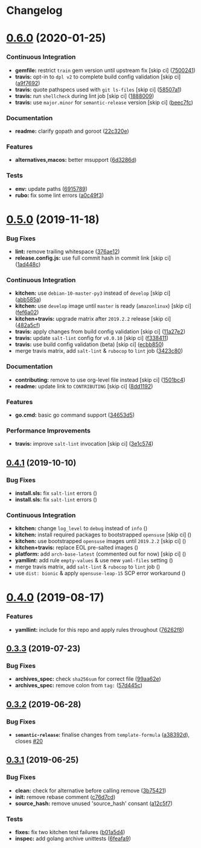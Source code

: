 # Changelog

# [0.6.0](https://github.com/saltstack-formulas/golang-formula/compare/v0.5.0...v0.6.0) (2020-01-25)


### Continuous Integration

* **gemfile:** restrict `train` gem version until upstream fix [skip ci] ([7500241](https://github.com/saltstack-formulas/golang-formula/commit/75002412d5dd1ebe533e84e27506bf850218c146))
* **travis:** opt-in to `dpl v2` to complete build config validation [skip ci] ([a9f7692](https://github.com/saltstack-formulas/golang-formula/commit/a9f769262b4d5e9d5a0d03acce2a91e55720e1b3))
* **travis:** quote pathspecs used with `git ls-files` [skip ci] ([58507a1](https://github.com/saltstack-formulas/golang-formula/commit/58507a15e8229f691a5867ba6e1c3401bc36ef42))
* **travis:** run `shellcheck` during lint job [skip ci] ([1888009](https://github.com/saltstack-formulas/golang-formula/commit/1888009847005c12edbad044c3bd99be4c0e8c47))
* **travis:** use `major.minor` for `semantic-release` version [skip ci] ([beec7fc](https://github.com/saltstack-formulas/golang-formula/commit/beec7fc37e6507dcda27ed35cd9cca5bb6c01f64))


### Documentation

* **readme:** clarify gopath and goroot ([22c320e](https://github.com/saltstack-formulas/golang-formula/commit/22c320eb9819259bb92577889a525cd922441825))


### Features

* **alternatives,macos:** better msupport ([6d3286d](https://github.com/saltstack-formulas/golang-formula/commit/6d3286d135aebbb15e815569f66bc885147cb428))


### Tests

* **env:** update paths ([6915789](https://github.com/saltstack-formulas/golang-formula/commit/69157892927eb2a2d0301fbf09c93f7cb9298546))
* **rubo:** fix some lint errors ([a0c49f3](https://github.com/saltstack-formulas/golang-formula/commit/a0c49f31d6dd896ab5eb7e3ea30a3c06692c745e))

# [0.5.0](https://github.com/saltstack-formulas/golang-formula/compare/v0.4.1...v0.5.0) (2019-11-18)


### Bug Fixes

* **lint:** remove trailing whitespace ([376ae12](https://github.com/saltstack-formulas/golang-formula/commit/376ae120e51ea5a999bd08b2a1fbc63fbaa4fb71))
* **release.config.js:** use full commit hash in commit link [skip ci] ([1ad448c](https://github.com/saltstack-formulas/golang-formula/commit/1ad448c5826b1c94aadf8b6505534cb823ba454d))


### Continuous Integration

* **kitchen:** use `debian-10-master-py3` instead of `develop` [skip ci] ([abb585a](https://github.com/saltstack-formulas/golang-formula/commit/abb585a25dcdd25ae502bfcd0bfe2ad70e1b8963))
* **kitchen:** use `develop` image until `master` is ready (`amazonlinux`) [skip ci] ([fef6a02](https://github.com/saltstack-formulas/golang-formula/commit/fef6a02c650c06a3525f63d76758826632504ee6))
* **kitchen+travis:** upgrade matrix after `2019.2.2` release [skip ci] ([482a5cf](https://github.com/saltstack-formulas/golang-formula/commit/482a5cf341beadadbddf5b44655bc584f9bc85c8))
* **travis:** apply changes from build config validation [skip ci] ([11a27e2](https://github.com/saltstack-formulas/golang-formula/commit/11a27e2bb98e010830144fa2c99a583576fe0eb5))
* **travis:** update `salt-lint` config for `v0.0.10` [skip ci] ([f338411](https://github.com/saltstack-formulas/golang-formula/commit/f338411dd882e0440989376bf3990ae8ee6dd436))
* **travis:** use build config validation (beta) [skip ci] ([ecbb850](https://github.com/saltstack-formulas/golang-formula/commit/ecbb8503ffb586945fc87d1ccda4188e59582017))
* merge travis matrix, add `salt-lint` & `rubocop` to `lint` job ([3423c80](https://github.com/saltstack-formulas/golang-formula/commit/3423c80004190e433926a4a172cecd66cc435828))


### Documentation

* **contributing:** remove to use org-level file instead [skip ci] ([1501bc4](https://github.com/saltstack-formulas/golang-formula/commit/1501bc443ef0d0ef7603d78c30d020f4e48c2a87))
* **readme:** update link to `CONTRIBUTING` [skip ci] ([8dd1192](https://github.com/saltstack-formulas/golang-formula/commit/8dd11925e183a88c28b73d6a6a2eea20a30d4af1))


### Features

* **go.cmd:** basic go command support ([34653d5](https://github.com/saltstack-formulas/golang-formula/commit/34653d51d6065204bd175f5fcfb91f845ef52bca))


### Performance Improvements

* **travis:** improve `salt-lint` invocation [skip ci] ([3e1c574](https://github.com/saltstack-formulas/golang-formula/commit/3e1c574d691028e220e9c628a20dbf549a0d1c7a))

## [0.4.1](https://github.com/saltstack-formulas/golang-formula/compare/v0.4.0...v0.4.1) (2019-10-10)


### Bug Fixes

* **install.sls:** fix `salt-lint` errors ([](https://github.com/saltstack-formulas/golang-formula/commit/4193037))
* **install.sls:** fix `salt-lint` errors ([](https://github.com/saltstack-formulas/golang-formula/commit/c23bce9))


### Continuous Integration

* **kitchen:** change `log_level` to `debug` instead of `info` ([](https://github.com/saltstack-formulas/golang-formula/commit/793fd34))
* **kitchen:** install required packages to bootstrapped `opensuse` [skip ci] ([](https://github.com/saltstack-formulas/golang-formula/commit/faad94f))
* **kitchen:** use bootstrapped `opensuse` images until `2019.2.2` [skip ci] ([](https://github.com/saltstack-formulas/golang-formula/commit/2cdbe09))
* **kitchen+travis:** replace EOL pre-salted images ([](https://github.com/saltstack-formulas/golang-formula/commit/b0ee510))
* **platform:** add `arch-base-latest` (commented out for now) [skip ci] ([](https://github.com/saltstack-formulas/golang-formula/commit/bbf9fa1))
* **yamllint:** add rule `empty-values` & use new `yaml-files` setting ([](https://github.com/saltstack-formulas/golang-formula/commit/fa990a9))
* merge travis matrix, add `salt-lint` & `rubocop` to `lint` job ([](https://github.com/saltstack-formulas/golang-formula/commit/2ab9c36))
* use `dist: bionic` & apply `opensuse-leap-15` SCP error workaround ([](https://github.com/saltstack-formulas/golang-formula/commit/0977f1f))

# [0.4.0](https://github.com/saltstack-formulas/golang-formula/compare/v0.3.3...v0.4.0) (2019-08-17)


### Features

* **yamllint:** include for this repo and apply rules throughout ([76262f8](https://github.com/saltstack-formulas/golang-formula/commit/76262f8))

## [0.3.3](https://github.com/saltstack-formulas/golang-formula/compare/v0.3.2...v0.3.3) (2019-07-23)


### Bug Fixes

* **archives_spec:** check `sha256sum` for correct file ([99aa62e](https://github.com/saltstack-formulas/golang-formula/commit/99aa62e))
* **archives_spec:** remove colon from `tag:` ([57d445c](https://github.com/saltstack-formulas/golang-formula/commit/57d445c))

## [0.3.2](https://github.com/saltstack-formulas/golang-formula/compare/v0.3.1...v0.3.2) (2019-06-28)


### Bug Fixes

* **`semantic-release`:** finalise changes from `template-formula` ([a38392d](https://github.com/saltstack-formulas/golang-formula/commit/a38392d)), closes [#20](https://github.com/saltstack-formulas/golang-formula/issues/20)

## [0.3.1](https://github.com/saltstack-formulas/golang-formula/compare/v0.3.0...v0.3.1) (2019-06-25)


### Bug Fixes

* **clean:** check for alternative before calling remove ([3b75421](https://github.com/saltstack-formulas/golang-formula/commit/3b75421))
* **init:** remove rebase comment ([c76d7cd](https://github.com/saltstack-formulas/golang-formula/commit/c76d7cd))
* **source_hash:** remove unused 'source_hash' consant ([a12c5f7](https://github.com/saltstack-formulas/golang-formula/commit/a12c5f7))


### Tests

* **fixes:** fix two kitchen test failures ([b01a5d4](https://github.com/saltstack-formulas/golang-formula/commit/b01a5d4))
* **inspec:** add golang archive unittests ([6feafa9](https://github.com/saltstack-formulas/golang-formula/commit/6feafa9))
